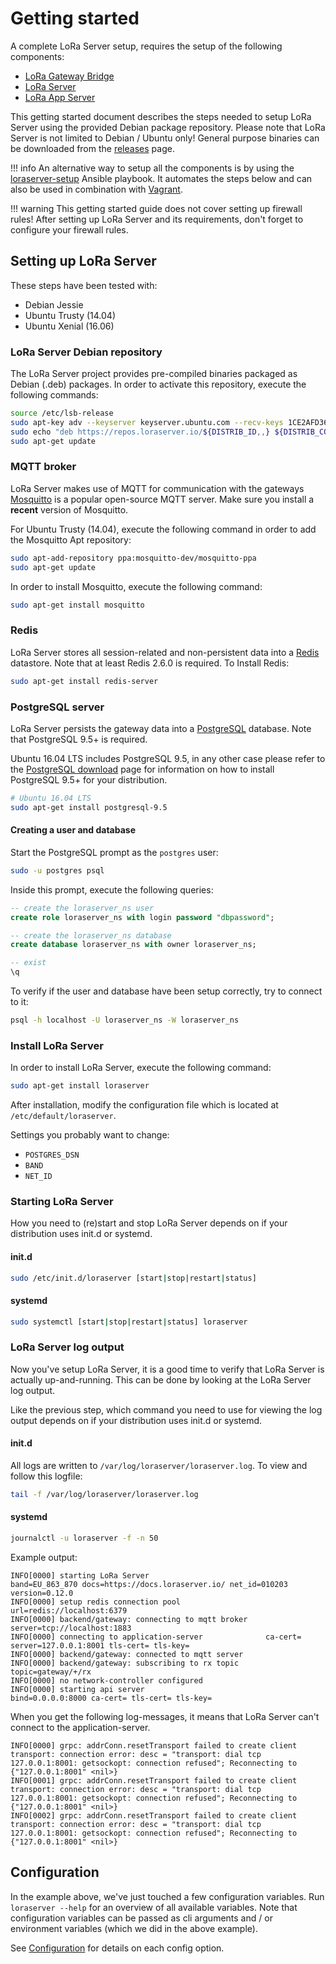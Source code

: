 # Getting started

A complete LoRa Server setup, requires the setup of the following components:


* [LoRa Gateway Bridge](https://docs.loraserver.io/lora-gateway-bridge/)
* [LoRa Server](https://docs.loraserver.io/loraserver/)
* [LoRa App Server](https://docs.loraserver.io/lora-app-server/)


This getting started document describes the steps needed to setup LoRa Server
using the provided Debian package repository. Please note that LoRa Server
is not limited to Debian / Ubuntu only! General purpose binaries
can be downloaded from the 
[releases](https://github.com/brocaar/loraserver/releases) page.

!!! info
	An alternative way to setup all the components is by using the
	[loraserver-setup](https://github.com/brocaar/loraserver-setup) Ansible
	playbook. It automates the steps below and can also be used in combination
	with [Vagrant](https://www.vagrantup.com/).

!!! warning
    This getting started guide does not cover setting up firewall rules! After
    setting up LoRa Server and its requirements, don't forget to configure
    your firewall rules.

## Setting up LoRa Server

These steps have been tested with:

* Debian Jessie
* Ubuntu Trusty (14.04)
* Ubuntu Xenial (16.06)

### LoRa Server Debian repository

The LoRa Server project provides pre-compiled binaries packaged as Debian (.deb)
packages. In order to activate this repository, execute the following
commands:

```bash
source /etc/lsb-release
sudo apt-key adv --keyserver keyserver.ubuntu.com --recv-keys 1CE2AFD36DBCCA00
sudo echo "deb https://repos.loraserver.io/${DISTRIB_ID,,} ${DISTRIB_CODENAME} testing" | sudo tee /etc/apt/sources.list.d/loraserver.list
sudo apt-get update
```

### MQTT broker

LoRa Server makes use of MQTT for communication with the gateways 
[Mosquitto](http://mosquitto.org/) is a popular open-source MQTT
server. Make sure you install a **recent** version of Mosquitto.

For Ubuntu Trusty (14.04), execute the following command in order to add the
Mosquitto Apt repository:

```bash
sudo apt-add-repository ppa:mosquitto-dev/mosquitto-ppa
sudo apt-get update
```

In order to install Mosquitto, execute the following command:

```bash
sudo apt-get install mosquitto
```

### Redis

LoRa Server stores all session-related and non-persistent data into a
[Redis](http://redis.io/) datastore. Note that at least Redis 2.6.0 is required.
To Install Redis:

```bash
sudo apt-get install redis-server
```

### PostgreSQL server

LoRa Server persists the gateway data into a
[PostgreSQL](https://www.postgresql.org) database. Note that PostgreSQL 9.5+
is required.

Ubuntu 16.04 LTS includes PostgreSQL 9.5, in any other case please refer
to the [PostgreSQL download](https://www.postgresql.org/download/) page for
information on how to install PostgreSQL 9.5+ for your distribution.

```bash
# Ubuntu 16.04 LTS
sudo apt-get install postgresql-9.5
```

#### Creating a user and database

Start the PostgreSQL prompt as the `postgres` user:

```bash
sudo -u postgres psql
```

Inside this prompt, execute the following queries:

```sql
-- create the loraserver_ns user
create role loraserver_ns with login password "dbpassword";

-- create the loraserver_ns database
create database loraserver_ns with owner loraserver_ns;

-- exist
\q
```

To verify if the user and database have been setup correctly, try to connect
to it:

```bash
psql -h localhost -U loraserver_ns -W loraserver_ns
```

### Install LoRa Server

In order to install LoRa Server, execute the following command:

```bash
sudo apt-get install loraserver
```

After installation, modify the configuration file which is located at
`/etc/default/loraserver`.

Settings you probably want to change:

* `POSTGRES_DSN`
* `BAND`
* `NET_ID`

### Starting LoRa Server

How you need to (re)start and stop LoRa Server depends on if your
distribution uses init.d or systemd.

#### init.d

```bash
sudo /etc/init.d/loraserver [start|stop|restart|status]
```

#### systemd

```bash
sudo systemctl [start|stop|restart|status] loraserver
```

### LoRa Server log output

Now you've setup LoRa Server, it is a good time to verify that LoRa Server
is actually up-and-running. This can be done by looking at the LoRa Server
log output.

Like the previous step, which command you need to use for viewing the
log output depends on if your distribution uses init.d or systemd.

#### init.d

All logs are written to `/var/log/loraserver/loraserver.log`.
To view and follow this logfile:

```bash
tail -f /var/log/loraserver/loraserver.log
```

#### systemd

```bash
journalctl -u loraserver -f -n 50
```


Example output:

```
INFO[0000] starting LoRa Server                          band=EU_863_870 docs=https://docs.loraserver.io/ net_id=010203 version=0.12.0
INFO[0000] setup redis connection pool                   url=redis://localhost:6379
INFO[0000] backend/gateway: connecting to mqtt broker    server=tcp://localhost:1883
INFO[0000] connecting to application-server              ca-cert= server=127.0.0.1:8001 tls-cert= tls-key=
INFO[0000] backend/gateway: connected to mqtt server
INFO[0000] backend/gateway: subscribing to rx topic      topic=gateway/+/rx
INFO[0000] no network-controller configured
INFO[0000] starting api server                           bind=0.0.0.0:8000 ca-cert= tls-cert= tls-key=
```

When you get the following log-messages, it means that LoRa Server can't
connect to the application-server.

```
INFO[0000] grpc: addrConn.resetTransport failed to create client transport: connection error: desc = "transport: dial tcp 127.0.0.1:8001: getsockopt: connection refused"; Reconnecting to {"127.0.0.1:8001" <nil>}
INFO[0001] grpc: addrConn.resetTransport failed to create client transport: connection error: desc = "transport: dial tcp 127.0.0.1:8001: getsockopt: connection refused"; Reconnecting to {"127.0.0.1:8001" <nil>}
INFO[0002] grpc: addrConn.resetTransport failed to create client transport: connection error: desc = "transport: dial tcp 127.0.0.1:8001: getsockopt: connection refused"; Reconnecting to {"127.0.0.1:8001" <nil>}
```

## Configuration

In the example above, we've just touched a few configuration variables.
Run `loraserver --help` for an overview of all available variables. Note
that configuration variables can be passed as cli arguments and / or environment
variables (which we did in the above example).

See [Configuration](configuration.md) for details on each config option.
